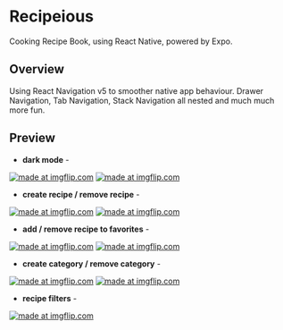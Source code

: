 # Recipeious

Cooking Recipe Book, using React Native, powered by Expo.

## Overview

Using React Navigation v5 to smoother native app behaviour.
Drawer Navigation, Tab Navigation, Stack Navigation all nested and much much more fun.

## Preview

- **dark mode** -

<a href="https://imgflip.com/gif/45safg"><img src="https://i.imgflip.com/45safg.gif" title="made at imgflip.com"/></a>
<a href="https://imgflip.com/gif/45salv"><img src="https://i.imgflip.com/45salv.gif" title="made at imgflip.com"/></a>

- **create recipe / remove recipe** -

<a href="https://imgflip.com/gif/45sb0o"><img src="https://i.imgflip.com/45sb0o.gif" title="made at imgflip.com"/></a>
<a href="https://imgflip.com/gif/45sb6m"><img src="https://i.imgflip.com/45sb6m.gif" title="made at imgflip.com"/></a>

- **add / remove recipe to favorites** -

<a href="https://imgflip.com/gif/45sba6"><img src="https://i.imgflip.com/45sba6.gif" title="made at imgflip.com"/></a>
<a href="https://imgflip.com/gif/45sbfh"><img src="https://i.imgflip.com/45sbfh.gif" title="made at imgflip.com"/></a>

- **create category / remove category** -

<a href="https://imgflip.com/gif/45sbju"><img src="https://i.imgflip.com/45sbju.gif" title="made at imgflip.com"/></a>
<a href="https://imgflip.com/gif/45sbmf"><img src="https://i.imgflip.com/45sbmf.gif" title="made at imgflip.com"/></a>

- **recipe filters** -

<a href="https://imgflip.com/gif/45sbot"><img src="https://i.imgflip.com/45sbot.gif" title="made at imgflip.com"/></a>

<!-- ![alt text](https://imgur.com/or/any/other/image/hosting) -->
<!-- https://imgflip.com/gif-maker -->

<!-- # Gifs -->
